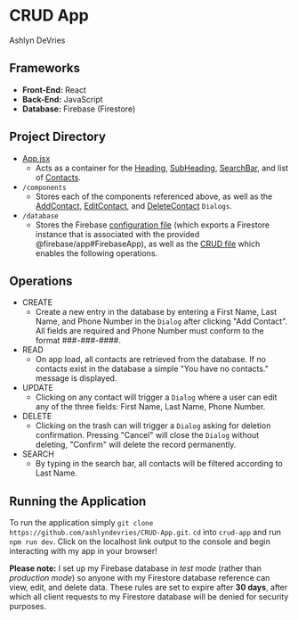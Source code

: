 # CRUD App
Ashlyn DeVries

## Frameworks
- **Front-End:** React
- **Back-End:** JavaScript
- **Database:** Firebase (Firestore)

## Project Directory
- [App.jsx](./src/App.jsx)
  - Acts as a container for the [Heading](./src/components/Heading.jsx), [SubHeading](./src/components/SubHeading.jsx), 
    [SearchBar](./src/components/SearchBar.jsx), and list of [Contacts](./src/components/Contact.jsx).
- `/components`
  - Stores each of the components referenced above, as well as the [AddContact](./src/components/AddContact.jsx), 
    [EditContact](./src/components/EditContact.jsx), and [DeleteContact](./src/components/DeleteContact.jsx) `Dialogs`.
- `/database`
  - Stores the Firebase [configuration file](./src/database/firebase.js) (which exports a Firestore instance that is associated with the
    provided @firebase/app#FirebaseApp), as well as the [CRUD file](./src/database/CRUD.js) which enables the following operations.

## Operations
- CREATE
  - Create a new entry in the database by entering a First Name, Last Name, and Phone Number in the `Dialog` 
    after clicking "Add Contact". All fields are required and Phone Number must conform to the format ###-###-####.
- READ
  - On app load, all contacts are retrieved from the database. If no contacts exist in the database a simple 
    "You have no contacts." message is displayed.
- UPDATE
  - Clicking on any contact will trigger a `Dialog` where a user can edit any of the three fields: First Name, 
    Last Name, Phone Number.
- DELETE
  - Clicking on the trash can will trigger a `Dialog` asking for deletion confirmation. Pressing "Cancel"
    will close the `Dialog` without deleting, "Confirm" will delete the record permanently.
- SEARCH
  - By typing in the search bar, all contacts will be filtered according to Last Name.

## Running the Application

To run the application simply `git clone https://github.com/ashlyndevries/CRUD-App.git`. `cd` into `crud-app` 
and run `npm run dev`. Click on the localhost link output to the console and begin interacting with my app in your browser!

**Please note:** I set up my Firebase database in *test mode* (rather than *production mode*) so anyone with my Firestore
database reference can view, edit, and delete data. These rules are set to expire after **30 days**, after which all client
requests to my Firestore database will be denied for security purposes.